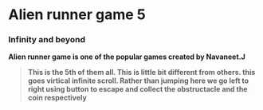 # Alien runner game 5
### Infinity and beyond

**Alien runner game is one of the popular games created by Navaneet.J**
> **This is the 5th of them all. This is little bit different from others. this goes virtical infinite scroll. Rather than jumping here we go left to right using button to escape and collect the obstructacle and the coin respectively**
